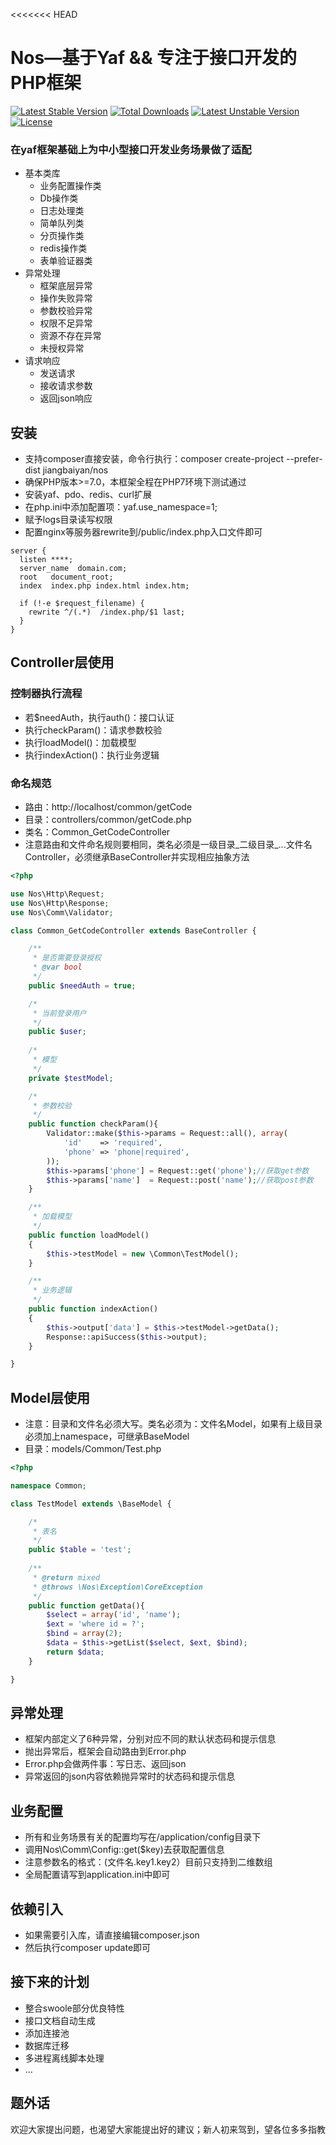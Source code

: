 <<<<<<< HEAD
# Nos—基于Yaf && 专注于接口开发的PHP框架
<a href="https://packagist.org/packages/jiangbaiyan/nos"><img src="https://poser.pugx.org/jiangbaiyan/nos/v/stable" alt="Latest Stable Version"></a>
<a href="https://packagist.org/packages/jiangbaiyan/nos"><img src="https://poser.pugx.org/jiangbaiyan/nos/downloads" alt="Total Downloads"></a>
<a href="https://packagist.org/packages/jiangbaiyan/nos"><img src="https://poser.pugx.org/jiangbaiyan/nos/v/unstable" alt="Latest Unstable Version"></a>
<a href="https://packagist.org/packages/jiangbaiyan/nos"><img src="https://poser.pugx.org/jiangbaiyan/nos/license" alt="License"></a>
### 在yaf框架基础上为中小型接口开发业务场景做了适配
 - 基本类库
   - 业务配置操作类
   - Db操作类
   - 日志处理类
   - 简单队列类
   - 分页操作类
   - redis操作类
   - 表单验证器类
 - 异常处理
   - 框架底层异常
   - 操作失败异常
   - 参数校验异常
   - 权限不足异常
   - 资源不存在异常
   - 未授权异常
 - 请求响应
   - 发送请求
   - 接收请求参数
   - 返回json响应
## 安装
 - 支持composer直接安装，命令行执行：composer create-project --prefer-dist jiangbaiyan/nos
 - 确保PHP版本>=7.0，本框架全程在PHP7环境下测试通过
 - 安装yaf、pdo、redis、curl扩展
 - 在php.ini中添加配置项：yaf.use_namespace=1;
 - 赋予logs目录读写权限
 - 配置nginx等服务器rewrite到/public/index.php入口文件即可
``` nginx
server {
  listen ****;
  server_name  domain.com;
  root   document_root;
  index  index.php index.html index.htm;

  if (!-e $request_filename) {
    rewrite ^/(.*)  /index.php/$1 last;
  }
}
```
## Controller层使用
### 控制器执行流程
 - 若$needAuth，执行auth()：接口认证
 - 执行checkParam()：请求参数校验
 - 执行loadModel()：加载模型
 - 执行indexAction()：执行业务逻辑
### 命名规范
 - 路由：http://localhost/common/getCode
 - 目录：controllers/common/getCode.php
 - 类名：Common_GetCodeController
 - 注意路由和文件命名规则要相同，类名必须是一级目录_二级目录_...文件名Controller，必须继承BaseController并实现相应抽象方法
```php
<?php

use Nos\Http\Request;
use Nos\Http\Response;
use Nos\Comm\Validator;

class Common_GetCodeController extends BaseController {

    /**
     * 是否需要登录授权
     * @var bool 
     */
    public $needAuth = true;

    /*
     * 当前登录用户
     */
    public $user;
    
    /*
     * 模型
     */
    private $testModel;

    /*
     * 参数校验
     */
    public function checkParam(){
        Validator::make($this->params = Request::all(), array(
            'id'    => 'required',
            'phone' => 'phone|required',
        ));
        $this->params['phone'] = Request::get('phone');//获取get参数
        $this->params['name']  = Request::post('name');//获取post参数
    }

    /**
     * 加载模型
     */
    public function loadModel()
    {
        $this->testModel = new \Common\TestModel();
    }

    /**
     * 业务逻辑
     */
    public function indexAction()
    {
        $this->output['data'] = $this->testModel->getData();
        Response::apiSuccess($this->output);
    }

}
```
## Model层使用
 - 注意：目录和文件名必须大写。类名必须为：文件名Model，如果有上级目录必须加上namespace，可继承BaseModel
 - 目录：models/Common/Test.php
```php
<?php

namespace Common;

class TestModel extends \BaseModel {

    /*
     * 表名
     */
    public $table = 'test';
    
    /**
     * @return mixed
     * @throws \Nos\Exception\CoreException
     */
    public function getData(){
        $select = array('id', 'name');
        $ext = 'where id = ?';
        $bind = array(2);
        $data = $this->getList($select, $ext, $bind);
        return $data;
    }

}
```
## 异常处理
 - 框架内部定义了6种异常，分别对应不同的默认状态码和提示信息
 - 抛出异常后，框架会自动路由到Error.php
 - Error.php会做两件事：写日志、返回json
 - 异常返回的json内容依赖抛异常时的状态码和提示信息
## 业务配置
 - 所有和业务场景有关的配置均写在/application/config目录下
 - 调用Nos\Comm\Config::get($key)去获取配置信息
 - 注意参数名的格式：(文件名.key1.key2）目前只支持到二维数组
 - 全局配置请写到application.ini中即可
## 依赖引入
 - 如果需要引入库，请直接编辑composer.json
 - 然后执行composer update即可
## 接下来的计划  
  - 整合swoole部分优良特性
  - 接口文档自动生成
  - 添加连接池
  - 数据库迁移
  - 多进程离线脚本处理
  - ...
## 题外话
  欢迎大家提出问题，也渴望大家能提出好的建议；新人初来驾到，望各位多多指教
    
